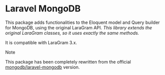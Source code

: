 Laravel MongoDB
===============

This package adds functionalities to the Eloquent model and Query builder for MongoDB, using the original LaraGram API.
*This library extends the original LaraGram classes, so it uses exactly the same methods.*

It is compatible with LaraGram 3.x.

> [!NOTE]
> This package has been completely rewritten from the official [mongodb/laravel-mongodb](https://github.com/mongodb/laravel-mongodb]) version.